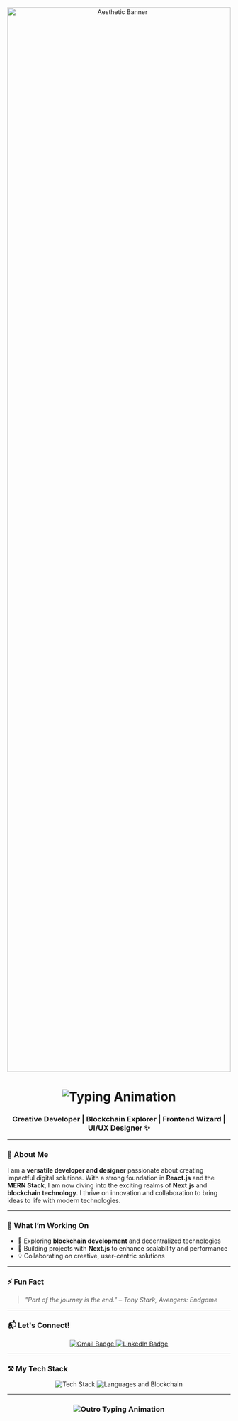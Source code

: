 <!---
    <img align="right" src="https://visitor-badge.laobi.icu/badge?page_id=iceXshadow.iceXshadow" />
--->
<div align="center">
    <img src="https://drive.google.com/uc?export=view&id=1FM7nJkGGMEgn-SwRoq8hYzcisVgx94F0" alt="Aesthetic Banner" style="width: 100%; height: 60vh; object-fit: cover;" />
</div>

<h1 align="center">
    <img src="https://readme-typing-svg.herokuapp.com/?font=Righteous&size=35&center=true&vCenter=true&width=500&height=70&duration=4000&lines=Welcome!;+I'm+iceXshadow!;" alt="Typing Animation" />
</h1>

<h3 align="center">Creative Developer | Blockchain Explorer | Frontend Wizard | UI/UX Designer ✨</h3>

---

### 👋 About Me

I am a **versatile developer and designer** passionate about creating impactful digital solutions. With a strong foundation in **React.js** and the **MERN Stack**, I am now diving into the exciting realms of **Next.js** and **blockchain technology**. I thrive on innovation and collaboration to bring ideas to life with modern technologies.

---

### 🔧 What I’m Working On  
- 🚀 Exploring **blockchain development** and decentralized technologies  
- 🌱 Building projects with **Next.js** to enhance scalability and performance  
- 💡 Collaborating on creative, user-centric solutions  

---

### ⚡ Fun Fact  
> *"Part of the journey is the end." – Tony Stark, Avengers: Endgame*

---

### 📬 Let's Connect!  
<div align="center"> 
  <a href="mailto:devxicy@gmail.com" target="_blank">
    <img src="https://img.shields.io/badge/Gmail-EA4335?style=for-the-badge&logo=gmail&logoColor=white" alt="Gmail Badge" />
  </a>
  <a href="https://linkedin.com/in/saket-rathi" target="_blank">
    <img src="https://img.shields.io/badge/LinkedIn-0A66C2?style=for-the-badge&logo=linkedin&logoColor=white" alt="LinkedIn Badge" />
  </a>
</div>

---

### ⚒️ My Tech Stack  
<div align="center">
    <img src="https://skillicons.dev/icons?i=html,css,tailwind,react,nextjs,nodejs,mongodb,typescript,vscode,github,figma" alt="Tech Stack" />
    <img src="https://skillicons.dev/icons?i=javascript,python,java,c,solidity" alt="Languages and Blockchain" />
</div>

---

<h3 align="center">
    <img src="https://readme-typing-svg.herokuapp.com/?font=Righteous&size=25&center=true&vCenter=true&width=500&height=70&duration=4000&lines=Thanks+for+stopping+by!+✌️;+Let's+create+something+amazing+together!" alt="Outro Typing Animation" />
</h3>
